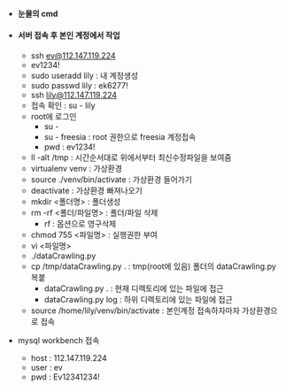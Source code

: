- #### 눈물의 cmd

- #### 서버 접속 후 본인 계정에서 작업

  - ssh ev@112.147.119.224
  - ev1234!
  - sudo useradd lily : 내 계정생성
  - sudo passwd lily : ek6277!
  - ssh lily@112.147.119.224
  - 접속 확인 : su - lily
  - root에 로그인 
    - su -
    - su - freesia : root 권한으로 freesia 계정접속
    - pwd : ev1234!
  - ll -alt /tmp : 시간순서대로 위에서부터 최신수정파일을 보여줌
  - virtualenv venv : 가상환경
  - source ./venv/bin/activate : 가상환경 들어가기
  - deactivate : 가상환경 빠져나오기
  - mkdir <폴더명> : 폴더생성
  - rm -rf <폴더/파일명> : 폴더/파일 삭제
    - rf : 옵션으로 영구삭제
  - chmod 755 <파일명> : 실행권한 부여
  - vi <파일명>
  - ./dataCrawling.py
  - cp /tmp/dataCrawling.py . : tmp(root에 있음) 폴더의 dataCrawling.py 복붙
    - dataCrawling.py . : 현재 디렉토리에 있는 파일에 접근
    - dataCrawling.py log : 하위 디렉토리에 있는 파일에 접근
  - source /home/lily/venv/bin/activate   : 본인계정 접속하자마자 가상환경으로 접속

- mysql workbench 접속

  - host : 112.147.119.224
  - user : ev
  - pwd : Ev12341234!